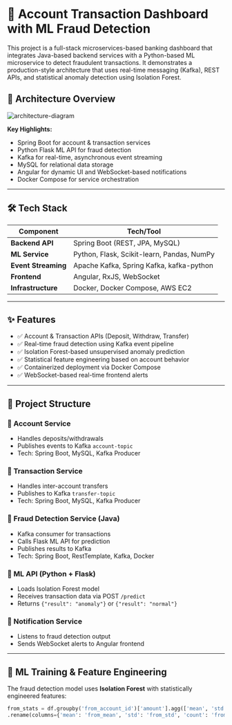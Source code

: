 # 🏦 Account Transaction Dashboard with ML Fraud Detection

This project is a full-stack microservices-based banking dashboard that integrates Java-based backend services with a Python-based ML microservice to detect fraudulent transactions. It demonstrates a production-style architecture that uses real-time messaging (Kafka), REST APIs, and statistical anomaly detection using Isolation Forest.

## 🧱 Architecture Overview

![architecture-diagram](path/to/diagram.png) <!-- optional: if you have one -->

**Key Highlights:**
- Spring Boot for account & transaction services
- Python Flask ML API for fraud detection
- Kafka for real-time, asynchronous event streaming
- MySQL for relational data storage
- Angular for dynamic UI and WebSocket-based notifications
- Docker Compose for service orchestration

---

## 🛠 Tech Stack

| Component              | Tech/Tool                                 |
|------------------------|--------------------------------------------|
| **Backend API**         | Spring Boot (REST, JPA, MySQL)             |
| **ML Service**          | Python, Flask, Scikit-learn, Pandas, NumPy |
| **Event Streaming**     | Apache Kafka, Spring Kafka, kafka-python   |
| **Frontend**            | Angular, RxJS, WebSocket                   |
| **Infrastructure**      | Docker, Docker Compose, AWS EC2           |

---

## ✨ Features

- ✅ Account & Transaction APIs (Deposit, Withdraw, Transfer)
- ✅ Real-time fraud detection using Kafka event pipeline
- ✅ Isolation Forest-based unsupervised anomaly prediction
- ✅ Statistical feature engineering based on account behavior
- ✅ Containerized deployment via Docker Compose
- ✅ WebSocket-based real-time frontend alerts

---

## 📂 Project Structure

### 🔹 Account Service
- Handles deposits/withdrawals
- Publishes events to Kafka `account-topic`
- Tech: Spring Boot, MySQL, Kafka Producer

### 🔹 Transaction Service
- Handles inter-account transfers
- Publishes to Kafka `transfer-topic`
- Tech: Spring Boot, MySQL, Kafka Producer

### 🔹 Fraud Detection Service (Java)
- Kafka consumer for transactions
- Calls Flask ML API for prediction
- Publishes results to Kafka
- Tech: Spring Boot, RestTemplate, Kafka, Docker

### 🔹 ML API (Python + Flask)
- Loads Isolation Forest model
- Receives transaction data via POST `/predict`
- Returns `{"result": "anomaly"}` or `{"result": "normal"}`

### 🔹 Notification Service
- Listens to fraud detection output
- Sends WebSocket alerts to Angular frontend

---

## 🧠 ML Training & Feature Engineering

The fraud detection model uses **Isolation Forest** with statistically engineered features:

```python
from_stats = df.groupby('from_account_id')['amount'].agg(['mean', 'std', 'count'])
.rename(columns={'mean': 'from_mean', 'std': 'from_std', 'count': 'from_count'})
